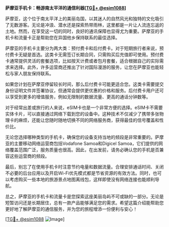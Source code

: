 **萨摩亚手机卡：畅游南太平洋的通信利器[[TG💪+ @esim1088](https://t.me/s/esim1088)]**

萨摩亚，这个位于南太平洋上的美丽岛国，以其迷人的自然风光和独特的文化吸引了无数游客。无论是冲浪、潜水还是探索热带雨林，这里都是一片让人流连忘返的土地。然而，在享受这一切的同时，良好的通讯保障也显得尤为重要。萨摩亚的手机卡和流量卡正是帮助您在异国他乡保持联系的最佳选择。

萨摩亚的手机卡主要分为两大类：预付费卡和后付费卡。对于短期旅行者来说，预付费卡无疑是首选。这类卡无需签订长期合同，只需购买后充值即可使用。预付费卡通常提供灵活的套餐选项，比如按天计费或者包月套餐，适合根据自己的实际需求来选择。此外，许多运营商还推出了针对国际漫游的服务，让您在萨摩亚也能轻松与家人朋友保持联系。

如果您计划在萨摩亚停留较长时间，那么后付费卡可能更适合您。这类卡需要提交身份证明文件并签署协议，但通常会提供更优惠的价格和服务。后付费卡用户还可以享受到更多的增值服务，例如无限制的数据流量、更高的通话分钟数等。

对于经常出差或旅行的人来说，eSIM卡也是一个非常方便的选择。eSIM卡不需要实体卡片，可以直接通过网络下载到您的设备中。这种技术不仅减少了携带多张物理卡的麻烦，还能让您随时随地切换不同的网络服务商，获得最佳的信号覆盖和性价比。

无论您选择哪种类型的手机卡，确保您的设备支持当地的频段是非常重要的。萨摩亚的主要移动网络运营商包括Vodafone Samoa和Digicel Samoa，它们提供的网络覆盖范围广泛，服务质量也很高。因此，在出发前，请务必确认您的手机是否兼容这些运营商的频段。

最后，别忘了在使用手机卡时注意节约电量和数据流量。合理安排通话时间、关闭不必要的后台应用以及开启Wi-Fi优先模式都是节省资源的有效方法。同时，也可以考虑购买一些本地的旅游景点地图离线包，这样即使没有网络连接也能顺利导航。

总之，萨摩亚的手机卡和流量卡是您探索这座美丽岛屿不可或缺的一部分。无论是短暂访问还是长期居住，总有一款产品能够满足您的需求。希望这篇介绍能帮助您更好地了解萨摩亚的通信服务，并为您的旅程增添一份便利与安心！

[[TG💪+ @esim1088](https://t.me/s/esim1088) ![Image](https://i.postimg.cc/4NQfJmqS/Snipaste-2025-05-13-00-14-12.png)]
